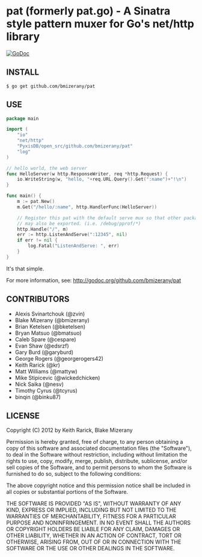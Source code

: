 # pat (formerly pat.go) - A Sinatra style pattern muxer for Go's net/http library

[![GoDoc](https://godoc.org/github.com/bmizerany/pat?status.svg)](https://godoc.org/github.com/bmizerany/pat) 

## INSTALL

	$ go get github.com/bmizerany/pat

## USE

```go
package main

import (
	"io"
	"net/http"
	"PyxisDB/open_src/github.com/bmizerany/pat"
	"log"
)

// hello world, the web server
func HelloServer(w http.ResponseWriter, req *http.Request) {
	io.WriteString(w, "hello, "+req.URL.Query().Get(":name")+"!\n")
}

func main() {
	m := pat.New()
	m.Get("/hello/:name", http.HandlerFunc(HelloServer))

	// Register this pat with the default serve mux so that other packages
	// may also be exported. (i.e. /debug/pprof/*)
	http.Handle("/", m)
	err := http.ListenAndServe(":12345", nil)
	if err != nil {
		log.Fatal("ListenAndServe: ", err)
	}
}
```

It's that simple.

For more information, see:
http://godoc.org/github.com/bmizerany/pat

## CONTRIBUTORS

* Alexis Svinartchouk (@zvin)
* Blake Mizerany (@bmizerany)
* Brian Ketelsen (@bketelsen)
* Bryan Matsuo (@bmatsuo)
* Caleb Spare (@cespare)
* Evan Shaw (@edsrzf)
* Gary Burd (@garyburd)
* George Rogers (@georgerogers42)
* Keith Rarick (@kr)
* Matt Williams (@mattyw)
* Mike Stipicevic (@wickedchicken)
* Nick Saika (@nesv)
* Timothy Cyrus (@tcyrus)
* binqin (@binku87)

## LICENSE

Copyright (C) 2012 by Keith Rarick, Blake Mizerany

Permission is hereby granted, free of charge, to any person obtaining a copy
of this software and associated documentation files (the "Software"), to deal
in the Software without restriction, including without limitation the rights
to use, copy, modify, merge, publish, distribute, sublicense, and/or sell
copies of the Software, and to permit persons to whom the Software is
furnished to do so, subject to the following conditions:

The above copyright notice and this permission notice shall be included in
all copies or substantial portions of the Software.

THE SOFTWARE IS PROVIDED "AS IS", WITHOUT WARRANTY OF ANY KIND, EXPRESS OR
IMPLIED, INCLUDING BUT NOT LIMITED TO THE WARRANTIES OF MERCHANTABILITY,
FITNESS FOR A PARTICULAR PURPOSE AND NONINFRINGEMENT. IN NO EVENT SHALL THE
AUTHORS OR COPYRIGHT HOLDERS BE LIABLE FOR ANY CLAIM, DAMAGES OR OTHER
LIABILITY, WHETHER IN AN ACTION OF CONTRACT, TORT OR OTHERWISE, ARISING FROM,
OUT OF OR IN CONNECTION WITH THE SOFTWARE OR THE USE OR OTHER DEALINGS IN
THE SOFTWARE.
